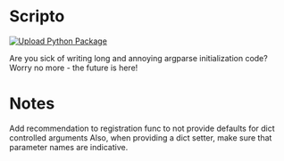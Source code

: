 # Scripto
[![Upload Python Package](https://github.com/rhron255/Scripto/actions/workflows/python-publish.yml/badge.svg?branch=main)](https://github.com/rhron255/Scripto/actions/workflows/python-publish.yml)

Are you sick of writing long and annoying argparse initialization code?
Worry no more - the future is here!

# Notes

Add recommendation to registration func to not provide defaults for dict controlled arguments
Also, when providing a dict setter, make sure that parameter names are indicative.
